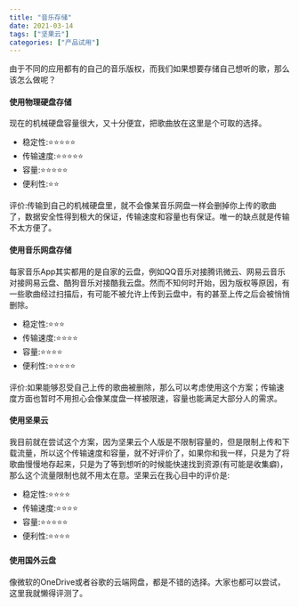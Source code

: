 ```yaml
---
title: "音乐存储"
date: 2021-03-14
tags: ["坚果云"]
categories: ["产品试用"]
---
```


由于不同的应用都有的自己的音乐版权，而我们如果想要存储自己想听的歌，那么该怎么做呢？

#### 使用物理硬盘存储

现在的机械硬盘容量很大，又十分便宜，把歌曲放在这里是个可取的选择。

- 稳定性:⭐⭐⭐⭐⭐
- 传输速度:⭐⭐⭐⭐⭐
- 容量:⭐⭐⭐⭐⭐
- 便利性:⭐⭐

评价:传输到自己的机械硬盘里，就不会像某音乐网盘一样会删掉你上传的歌曲了，数据安全性得到极大的保证，传输速度和容量也有保证。唯一的缺点就是传输不太方便了。

#### 使用音乐网盘存储

每家音乐App其实都用的是自家的云盘，例如QQ音乐对接腾讯微云、网易云音乐对接网易云盘、酷狗音乐对接酷我云盘。然而不知何时开始，因为版权等原因，有一些歌曲经过扫描后，有可能不被允许上传到云盘中，有的甚至上传之后会被悄悄删除。

- 稳定性:⭐⭐⭐
- 传输速度:⭐⭐⭐⭐
- 容量:⭐⭐⭐⭐
- 便利性:⭐⭐⭐⭐⭐

评价:如果能够忍受自己上传的歌曲被删除，那么可以考虑使用这个方案；传输速度方面也暂时不用担心会像某度盘一样被限速，容量也能满足大部分人的需求。

#### 使用坚果云

我目前就在尝试这个方案，因为坚果云个人版是不限制容量的，但是限制上传和下载流量，所以这个传输速度和容量，就不好评价了，如果你和我一样，只是为了将歌曲慢慢地存起来，只是为了等到想听的时候能快速找到资源(有可能是收集癖)，那么这个流量限制也就不用太在意。坚果云在我心目中的评价是:

- 稳定性:⭐⭐⭐⭐
- 传输速度:⭐⭐⭐⭐
- 容量:⭐⭐⭐⭐⭐
- 便利性:⭐⭐⭐⭐

#### 使用国外云盘

像微软的OneDrive或者谷歌的云端网盘，都是不错的选择。大家也都可以尝试，这里我就懒得评测了。